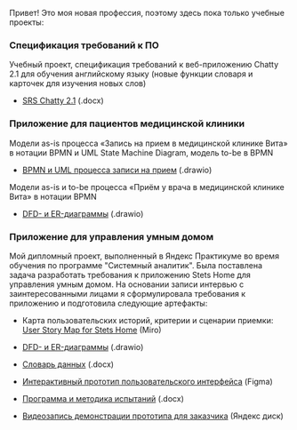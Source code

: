 Привет! Это моя новая профессия, поэтому здесь пока только учебные проекты:

### Спецификация требований к ПО
Учебный проект, спецификация требований к веб-приложению Chatty 2.1 для обучения английскому языку (новые функции словаря и карточек для изучения новых слов) 
- <a href="https://github.com/NadiaSerzhenko/NadiaSerzhenko/blob/main/SRS_Chatty_2-1_NSer.docx" target="_blank">SRS Chatty 2.1</a> (.docx)

### Приложение для пациентов медицинской клиники

Модели as-is процесса «Запись на прием в медицинской клинике Вита» в нотации BPMN и UML State Machine Diagram, модель to-be в BPMN 
- <a href="https://github.com/NadiaSerzhenko/NadiaSerzhenko/blob/main/Vita_appoint_BPMN_UML_state-machine-diagram.drawio" target="_blank">BPMN и UML процесса записи на прием</a> (.drawio)

Модели as-is и to-be процесса «Приём у врача в медицинской клинике Вита» в нотации BPMN 
- <a href="https://github.com/NadiaSerzhenko/NadiaSerzhenko/blob/main/Vita_pat-encounter_BPMN_as-is_to-be_v2.drawio" target="_blank">DFD- и ER-диаграммы</a> (.drawio)

### Приложение для управления умным домом

Мой дипломный проект, выполненный в Яндекс Практикуме во время обучения по программе "Системный аналитик". Была поставлена задача разработать требования к приложению Stets Home для управления умным домом. На основании записи интервью с заинтересованными лицами я сформулировала требования к приложению и подготовила следующие артефакты:

- Карта пользовательских историй, критерии и сценарии приемки:
<a href="https://miro.com/app/board/uXjVML_20M4=/" target="_blank">User Story Map for Stets Home</a> (Miro)

- <a href="https://github.com/NadiaSerzhenko/NadiaSerzhenko/blob/main/Stets-Home_DFD-ER_NSer_v2.drawio" target="_blank">DFD- и ER-диаграммы</a> (.drawio)

- <a href="https://github.com/NadiaSerzhenko/NadiaSerzhenko/blob/main/Data-dictionary_Stets-home_NSer_v2.docx" target="_blank">Словарь данных</a> (.docx)

- <a href="https://www.figma.com/file/NHbv4c2qchM4iNNiyqYO5k/Prototype_Stets_Home_NSer_v1?type=design&node-id=0%3A1&t=sA3u8x7dEOxUu8Xa-1" target="_blank">Интерактивный прототип пользовательского интерфейса</a> (Figma)

- <a href="https://github.com/NadiaSerzhenko/NadiaSerzhenko/blob/main/%D0%9F%D0%9C%D0%98_Stets-Home_NSer_v2.docx" target="_blank">Программа и методика испытаний</a> (.docx)

- <a href="https://disk.yandex.ru/i/mrI0NW5FF3E_xw" target="_blank">Видеозапись демонстрации прототипа для заказчика</a> (Яндекс диск)

